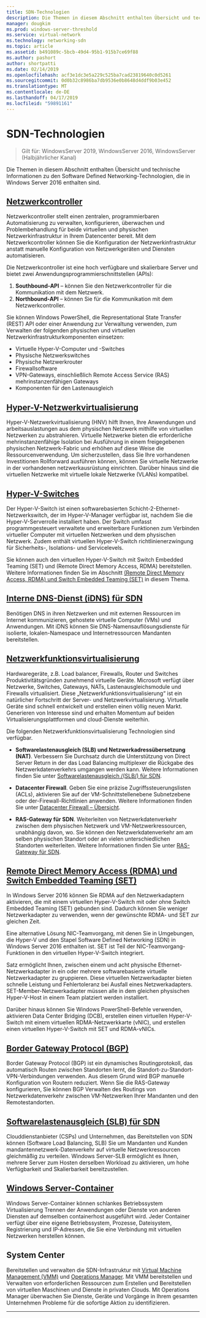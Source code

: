 ```yaml
---
title: SDN-Technologien
description: Die Themen in diesem Abschnitt enthalten Übersicht und technische Informationen zu den Software Defined Networking-Technologien, die in Windows Server 2016 enthalten sind.
manager: dougkim
ms.prod: windows-server-threshold
ms.service: virtual-network
ms.technology: networking-sdn
ms.topic: article
ms.assetid: b491089c-5bcb-49d4-95b1-915b7ce69f88
ms.author: pashort
author: shortpatti
ms.date: 02/14/2019
ms.openlocfilehash: acf3e1dc3e5a229c525ba7cad23819640c0d5261
ms.sourcegitcommit: 0d0b32c8986ba7db9536e0b8648d4ddf9b03e452
ms.translationtype: MT
ms.contentlocale: de-DE
ms.lasthandoff: 04/17/2019
ms.locfileid: "59891161"
---
```

# <a name="sdn-technologies"></a>SDN-Technologien

>Gilt für: WindowsServer 2019, WindowsServer 2016, WindowsServer (Halbjährlicher Kanal)

Die Themen in diesem Abschnitt enthalten Übersicht und technische Informationen zu den Software Defined Networking-Technologien, die in Windows Server 2016 enthalten sind.  

## <a name="network-controllernetwork-controllernetwork-controllermd"></a>[Netzwerkcontroller](network-controller/Network-Controller.md)

Netzwerkcontroller stellt einen zentralen, programmierbaren Automatisierung zu verwalten, konfigurieren, überwachen und Problembehandlung für beide virtuellen und physischen Netzwerkinfrastruktur in Ihrem Datencenter bereit. Mit dem Netzwerkcontroller können Sie die Konfiguration der Netzwerkinfrastruktur anstatt manuelle Konfiguration von Netzwerkgeräten und Diensten automatisieren. 

Die Netzwerkcontroller ist eine hoch verfügbare und skalierbare Server und bietet zwei Anwendungsprogrammierschnittstellen (APIs):

1. **Southbound-API** – können Sie den Netzwerkcontroller für die Kommunikation mit dem Netzwerk.
2. **Northbound-API** – können Sie für die Kommunikation mit dem Netzwerkcontroller.

Sie können Windows PowerShell, die Representational State Transfer (REST) API oder einer Anwendung zur Verwaltung verwenden, zum Verwalten der folgenden physischen und virtuellen Netzwerkinfrastrukturkomponenten einsetzen:

- Virtuelle Hyper-V-Computer und -Switches 
- Physische Netzwerkswitches 
- Physische Netzwerkrouter 
- Firewallsoftware 
- VPN-Gateways, einschließlich Remote Access Service (RAS) mehrinstanzenfähigen Gateways 
- Komponenten für den Lastenausgleich 
  

  
## <a name="hyper-v-network-virtualizationhyper-v-network-virtualizationhyper-v-network-virtualizationmd"></a>[Hyper-V-Netzwerkvirtualisierung](hyper-v-network-virtualization/Hyper-V-Network-Virtualization.md)

Hyper-V-Netzwerkvirtualisierung (HNV) hilft Ihnen, Ihre Anwendungen und arbeitsauslastungen aus dem physischen Netzwerk mithilfe von virtuellen Netzwerken zu abstrahieren. Virtuelle Netzwerke bieten die erforderliche mehrinstanzenfähige Isolation bei Ausführung in einem freigegebenen physischen Netzwerk-Fabric und erhöhen auf diese Weise die Ressourcenverwendung. Um sicherzustellen, dass Sie Ihre vorhandenen Investitionen Rollforward ausführen können, können Sie virtuelle Netzwerke in der vorhandenen netzwerkausrüstung einrichten. Darüber hinaus sind die virtuellen Netzwerke mit virtuelle lokale Netzwerke (VLANs) kompatibel.   
  
  
## <a name="hyper-v-virtual-switchvirtualizationhyper-v-virtual-switchhyper-v-virtual-switchmd"></a>[Hyper-V-Switches](../../../virtualization/hyper-v-virtual-switch/Hyper-V-Virtual-Switch.md) 

Der Hyper-V-Switch ist einen softwarebasierten Schicht-2-Ethernet-Netzwerkswitch, der im Hyper-V-Manager verfügbar ist, nachdem Sie die Hyper-V-Serverrolle installiert haben. Der Switch umfasst programmgesteuert verwaltete und erweiterbare Funktionen zum Verbinden virtueller Computer mit virtuellen Netzwerken und dem physischen Netzwerk. Zudem enthält virtuellen Hyper-V-Switch richtlinienerzwingung für Sicherheits-, Isolations- und Servicelevels.
  
Sie können auch den virtuellen Hyper-V-Switch mit Switch Embedded Teaming (SET) und (Remote Direct Memory Access, RDMA) bereitstellen. Weitere Informationen finden Sie im Abschnitt [(Remote Direct Memory Access, RDMA) und Switch Embedded Teaming (SET)](#bkmk_rdma) in diesem Thema.  

## <a name="internal-dns-service-idns-for-sdnidns-for-sdnmd"></a>[Interne DNS-Dienst (iDNS) für SDN](Idns-for-Sdn.md)

Benötigen DNS in ihren Netzwerken und mit externen Ressourcen im Internet kommunizieren, gehostete virtuelle Computer (VMs) und Anwendungen. Mit iDNS können Sie DNS-Namensauflösungsdienste für isolierte, lokalen-Namespace und Internetressourcen Mandanten bereitstellen. 
  
## <a name="network-function-virtualizationnetwork-function-virtualizationnetwork-function-virtualizationmd"></a>[Netzwerkfunktionsvirtualisierung](network-function-virtualization/Network-Function-Virtualization.md)

Hardwaregeräte, z.B. Load balancer, Firewalls, Router und Switches Produktivitätsgründen zunehmend virtuelle Geräte. Microsoft verfügt über Netzwerke, Switches, Gateways, NATs, Lastenausgleichsmodule und Firewalls virtualisiert. Diese „Netzwerkfunktionsvirtualisierung“ ist ein natürlicher Fortschritt der Server- und Netzwerkvirtualisierung. Virtuelle Geräte sind schnell entwickelt und erstellen einen völlig neuen Markt. Generieren von Interesse sind und erhalten Momentum auf beiden Virtualisierungsplattformen und cloud-Dienste weiterhin. 
  
Die folgenden Netzwerkfunktionsvirtualisierung Technologien sind verfügbar.  
  
-   **Softwarelastenausgleich (SLB) und Netzwerkadressübersetzung (NAT)**. Verbessern Sie Durchsatz durch die Unterstützung von Direct Server Return in der das Load Balancing multiplexer die Rückgabe des Netzwerkdatenverkehrs umgangen werden kann. Weitere Informationen finden Sie unter [Softwarelastenausgleich /(SLB/) für SDN](network-function-virtualization/software-load-balancing-for-sdn.md).
  
-   **Datacenter Firewall**. Geben Sie eine präzise Zugriffssteuerungslisten (ACLs), aktivieren Sie auf der VM-Schnittstellenebene Subnetzebene oder der-Firewall-Richtlinien anwenden. Weitere Informationen finden Sie unter [Datacenter Firewall – Übersicht](network-function-virtualization/Datacenter-Firewall-Overview.md).
  
-   **RAS-Gateway für SDN**. Weiterleiten von Netzwerkdatenverkehr zwischen dem physischen Netzwerk und VM-Netzwerkressourcen, unabhängig davon, wo. Sie können den Netzwerkdatenverkehr am am selben physischen Standort oder an vielen unterschiedlichen Standorten weiterleiten. Weitere Informationen finden Sie unter [RAS-Gateway für SDN](network-function-virtualization/RAS-Gateway-for-SDN.md).

  
## <a name="remote-direct-memory-access-rdma-and-switch-embedded-teaming-sethttpsdocsmicrosoftcomwindows-servervirtualizationhyper-v-virtual-switchrdma-and-switch-embedded-teaming"></a>[Remote Direct Memory Access (RDMA) und Switch Embedded Teaming (SET)](https://docs.microsoft.com/windows-server/virtualization/hyper-v-virtual-switch/rdma-and-switch-embedded-teaming)  
In Windows Server 2016 können Sie RDMA auf den Netzwerkadaptern aktivieren, die mit einem virtuellen Hyper-V-Switch mit oder ohne Switch Embedded Teaming (SET) gebunden sind. Dadurch können Sie weniger Netzwerkadapter zu verwenden, wenn der gewünschte RDMA- und SET zur gleichen Zeit.  
  
Eine alternative Lösung NIC-Teamvorgang, mit denen Sie in Umgebungen, die Hyper-V und den Stapel Software Defined Networking (SDN) in Windows Server 2016 enthalten ist. SET ist Teil der NIC-Teamvorgang-Funktionen in den virtuellen Hyper-V-Switch integriert.  
  
Satz ermöglicht Ihnen, zwischen einem und acht physische Ethernet-Netzwerkadapter in ein oder mehrere softwarebasierte virtuelle Netzwerkadapter zu gruppieren. Diese virtuellen Netzwerkadapter bieten schnelle Leistung und Fehlertoleranz bei Ausfall eines Netzwerkadapters.  
SET-Member-Netzwerkadapter müssen alle in dem gleichen physischen Hyper-V-Host in einem Team platziert werden installiert.  
  
Darüber hinaus können Sie Windows PowerShell-Befehle verwenden, aktivieren Data Center Bridging (DCB), erstellen einen virtuellen Hyper-V-Switch mit einem virtuellen RDMA-Netzwerkkarte (vNIC), und erstellen einen virtuellen Hyper-V-Switch mit SET und RDMA-vNICs.  

  

## <a name="border-gateway-protocol-bgpremoteremote-accessbgpborder-gateway-protocol-bgpmd"></a>[Border Gateway Protocol (BGP)](../../../remote/remote-access/bgp/Border-Gateway-Protocol-BGP.md)
  
Border Gateway Protocol (BGP) ist ein dynamisches Routingprotokoll, das automatisch Routen zwischen Standorten lernt, die Standort-zu-Standort-VPN-Verbindungen verwenden. Aus diesem Grund wird BGP manuelle Konfiguration von Routern reduziert.   Wenn Sie die RAS-Gateway konfigurieren, Sie können BGP Verwalten des Routings von Netzwerkdatenverkehr zwischen VM-Netzwerken Ihrer Mandanten und den Remotestandorten.  
  
## <a name="software-load-balancing-slb-for-sdnnetwork-function-virtualizationsoftware-load-balancing-for-sdnmd"></a>[Softwarelastenausgleich (SLB) für SDN](network-function-virtualization/software-load-balancing-for-sdn.md)
Clouddienstanbieter (CSPs) und Unternehmen, das Bereitstellen von SDN können (Software Load Balancing, SLB) Sie um Mandanten und Kunden mandantennetzwerk-Datenverkehr auf virtuelle Netzwerkressourcen gleichmäßig zu verteilen. Windows Server-SLB ermöglicht es Ihnen, mehrere Server zum Hosten derselben Workload zu aktivieren, um hohe Verfügbarkeit und Skalierbarkeit bereitzustellen. 

## <a name="windows-server-containerscontainerscontainer-networking-overviewmd"></a>[Windows Server-Container](Containers/Container-networking-overview.md)

Windows Server-Container können schlankes Betriebssystem Virtualisierung Trennen der Anwendungen oder Dienste von anderen Diensten auf demselben containerhost ausgeführt wird. Jeder Container verfügt über eine eigene Betriebssystem, Prozesse, Dateisystem, Registrierung und IP-Adressen, die Sie eine Verbindung mit virtuellen Netzwerken herstellen können. 


## <a name="system-center"></a>System Center  
Bereitstellen und verwalten die SDN-Infrastruktur mit [Virtual Machine Management (VMM)](https://docs.microsoft.com/system-center/vmm/) und [Operations Manager](https://docs.microsoft.com/system-center/scom/). Mit VMM bereitstellen und Verwalten von erforderlichen Ressourcen zum Erstellen und Bereitstellen von virtuellen Maschinen und Dienste in privaten Clouds.  Mit Operations Manager überwachen Sie Dienste, Geräte und Vorgänge in Ihrem gesamten Unternehmen Probleme für die sofortige Aktion zu identifizieren. 


---